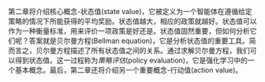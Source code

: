 第二章将介绍核心概念-状态值(state value)，它被定义为一个智能体在遵循给定策略的情况下所能获得的平均奖励。状态值越大，相应的政策就越好。状态值可以作为一种衡量标准，用来评价一项政策是好还是。状态值固然重要，但如何分析它们呢？答案就是贝尔曼方程(Bellman equation)，它是分析状态值的重要工具。简而言之，贝尔曼方程描述了所有状态值之间的关系。通过求解贝尔曼方程，我们可以得到状态值。这一过程称为*策略评估*(policy evaluation)，它是强化学习中的一个基本概念。最后，第二章还将介绍另一个重要概念-行动值(action value)。